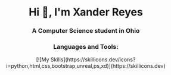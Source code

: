 <h1 align="center">Hi 👋, I'm Xander Reyes</h1>
<h3 align="center">A Computer Science student in Ohio</h3>

<h3 align="center">Languages and Tools:</h3>
<p align="center">[![My Skills](https://skillicons.dev/icons?i=python,html,css,bootstrap,unreal,ps,xd)](https://skillicons.dev)</p>
